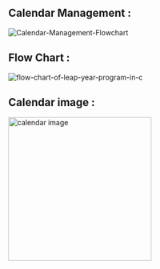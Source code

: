  ## Calendar Management :
 ![Calendar-Management-Flowchart](https://user-images.githubusercontent.com/69067018/132462053-a0f06a4a-7733-4418-a346-e269c1b778ba.png)
 ## Flow Chart :
 ![flow-chart-of-leap-year-program-in-c](https://user-images.githubusercontent.com/69067018/132462801-58425dfc-c08a-410b-82ee-6c21b5d46864.png)
## Calendar image :
<img width="286" alt="calendar image" src="https://user-images.githubusercontent.com/69067018/132468504-58dcc6cb-7161-4bb9-9579-7fe9432bd383.png">


